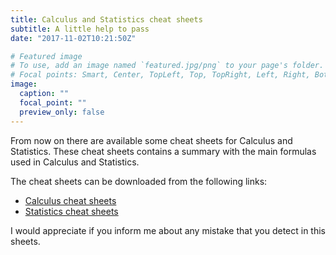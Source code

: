 ```yaml
---
title: Calculus and Statistics cheat sheets
subtitle: A little help to pass
date: "2017-11-02T10:21:50Z"

# Featured image
# To use, add an image named `featured.jpg/png` to your page's folder.
# Focal points: Smart, Center, TopLeft, Top, TopRight, Left, Right, BottomLeft, Bottom, BottomRight.
image:
  caption: ""
  focal_point: ""
  preview_only: false
---
```


From now on there are available some cheat sheets for Calculus and Statistics.
These cheat sheets contains a summary with the main formulas used in Calculus and Statistics.

<!--more-->

The cheat sheets can be downloaded from the following links:

- [Calculus cheat sheets](http://aprendeconalf.es/calculus/cheatsheets/)
- [Statistics cheat sheets](http://aprendeconalf.es/statistics/cheatsheets/)

I would appreciate if you inform me about any mistake that you detect in this sheets.
